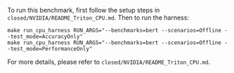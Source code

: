 To run this benchmark, first follow the setup steps in `closed/NVIDIA/README_Triton_CPU.md`. Then to run the harness:

```
make run_cpu_harness RUN_ARGS="--benchmarks=bert --scenarios=Offline --test_mode=AccuracyOnly"
make run_cpu_harness RUN_ARGS="--benchmarks=bert --scenarios=Offline --test_mode=PerformanceOnly"
```

For more details, please refer to `closed/NVIDIA/README_Triton_CPU.md`.